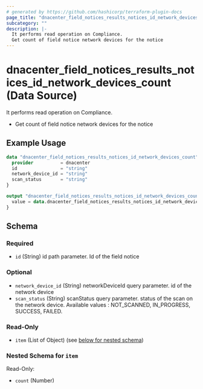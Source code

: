 ```yaml
---
# generated by https://github.com/hashicorp/terraform-plugin-docs
page_title: "dnacenter_field_notices_results_notices_id_network_devices_count Data Source - terraform-provider-dnacenter"
subcategory: ""
description: |-
  It performs read operation on Compliance.
  Get count of field notice network devices for the notice
---
```


# dnacenter_field_notices_results_notices_id_network_devices_count (Data Source)

It performs read operation on Compliance.

- Get count of field notice network devices for the notice

## Example Usage

```terraform
data "dnacenter_field_notices_results_notices_id_network_devices_count" "example" {
  provider          = dnacenter
  id                = "string"
  network_device_id = "string"
  scan_status       = "string"
}

output "dnacenter_field_notices_results_notices_id_network_devices_count_example" {
  value = data.dnacenter_field_notices_results_notices_id_network_devices_count.example.item
}
```

<!-- schema generated by tfplugindocs -->
## Schema

### Required

- `id` (String) id path parameter. Id of the field notice

### Optional

- `network_device_id` (String) networkDeviceId query parameter. id of the network device
- `scan_status` (String) scanStatus query parameter. status of the scan on the network device. Available values : NOT_SCANNED, IN_PROGRESS, SUCCESS, FAILED.

### Read-Only

- `item` (List of Object) (see [below for nested schema](#nestedatt--item))

<a id="nestedatt--item"></a>
### Nested Schema for `item`

Read-Only:

- `count` (Number)
